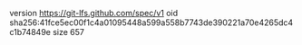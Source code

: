 version https://git-lfs.github.com/spec/v1
oid sha256:41fce5ec00f1c4a01095448a599a558b7743de390221a70e4265dc4c1b74849e
size 657
